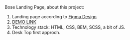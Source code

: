 Bose Landing Page, about this project:

1. Landing page according to [Figma Design](https://www.figma.com/file/OMjQNb3hg1LKMV4OwyQ3Ao/BOSE?node-id=0%3A1)
2. [DEMO LINK](https://amitpatiljc.github.io/bose-landing-page/)
3. Technology stack: HTML, CSS, BEM, SCSS, a bit of JS.
4. Desk Top first approch.
